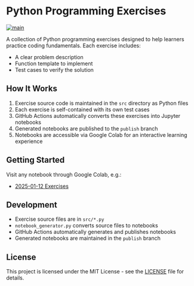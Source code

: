 # Python Programming Exercises

[![main](https://github.com/kokimoribe/python_exercises/workflows/main.yml/badge.svg)](https://github.com/kokimoribe/python_exercises/workflows/main.yml)

A collection of Python programming exercises designed to help learners practice coding fundamentals. Each exercise includes:
- A clear problem description
- Function template to implement
- Test cases to verify the solution

## How It Works

1. Exercise source code is maintained in the `src` directory as Python files
2. Each exercise is self-contained with its own test cases
3. GitHub Actions automatically converts these exercises into Jupyter notebooks
4. Generated notebooks are published to the `publish` branch
5. Notebooks are accessible via Google Colab for an interactive learning experience

## Getting Started

Visit any notebook through Google Colab, e.g.:
- [2025-01-12 Exercises](https://colab.research.google.com/github/kokimoribe/python_exercises/blob/publish/notebooks/2025_01_12.ipynb)

## Development

- Exercise source files are in `src/*.py`
- `notebook_generator.py` converts source files to notebooks
- GitHub Actions automatically generates and publishes notebooks
- Generated notebooks are maintained in the `publish` branch

## License

This project is licensed under the MIT License - see the [LICENSE](LICENSE) file for details.